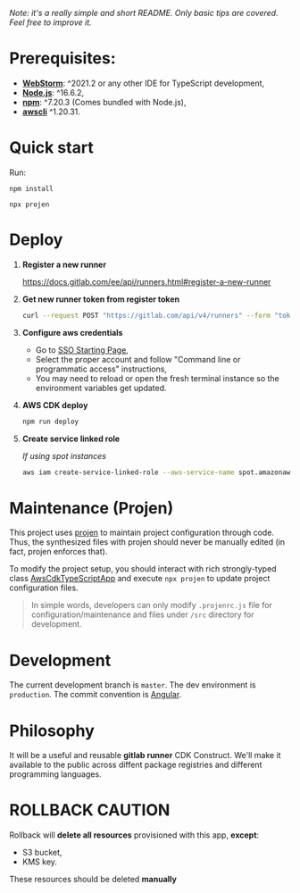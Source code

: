 _Note: it's a really simple and short README. Only basic tips are covered. Feel free to improve it._

# Prerequisites:

- **[WebStorm](https://www.jetbrains.com/phpstorm/)**: ^2021.2 or any other IDE for TypeScript development,
- **[Node.js](https://nodejs.org/download/release/v14.6.0/)**: ^16.6.2,
- **[npm](https://www.npmjs.com/package/npm/v/6.14.6)**: ^7.20.3 (Comes bundled with Node.js),
- **[awscli](https://docs.aws.amazon.com/cli/latest/userguide/install-cliv2.html)** ^1.20.31.

# Quick start

Run:

```
npm install
```

```
npx projen
```

# Deploy

1. **Register a new runner**

   https://docs.gitlab.com/ee/api/runners.html#register-a-new-runner

1. **Get new runner token from register token**

   ```sh
   curl --request POST "https://gitlab.com/api/v4/runners" --form "token=<your register token>" --form "description=gitlab-runner-pepperize" --form "tag_list=<environment name>"
   ```

1. **Configure aws credentials**

   - Go to [SSO Starting Page](https://pepperize.awsapps.com/),
   - Select the proper account and follow "Command line or programmatic access" instructions,
   - You may need to reload or open the fresh terminal instance so the environment variables get updated.

1. **AWS CDK deploy**

   ```sh
   npm run deploy
   ```

1. **Create service linked role**

   _If using spot instances_

   ```sh
   aws iam create-service-linked-role --aws-service-name spot.amazonaws.com
   ```

# Maintenance (Projen)

This project uses [projen](https://github.com/projen/projen) to maintain project configuration through code. Thus, the synthesized files with projen should never be manually edited (in fact, projen enforces that).

To modify the project setup, you should interact with rich strongly-typed
class [AwsCdkTypeScriptApp](https://github.com/projen/projen/blob/master/API.md#projen-awscdktypescriptapp) and
execute `npx projen` to update project configuration files.

> In simple words, developers can only modify `.projenrc.js` file for configuration/maintenance and files under `/src` directory for development.

# Development

The current development branch is `master`. The dev environment is `production`. The commit convention is [Angular](https://github.com/angular/angular/blob/22b96b9/CONTRIBUTING.md#-commit-message-guidelines).

# Philosophy

It will be a useful and reusable **gitlab runner** CDK Construct. We'll make it available to the public across diffent package registries and different programming languages.

# ROLLBACK CAUTION

Rollback will **delete all resources** provisioned with this app, **except**:

- S3 bucket,
- KMS key.

These resources should be deleted **manually**
